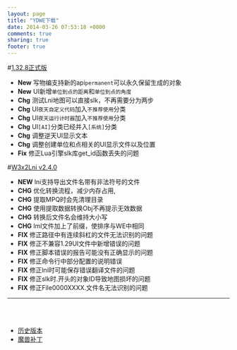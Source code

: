 ```yaml
---
layout: page
title: "YDWE下载"
date: 2014-03-26 07:53:18 +0000
comments: true
sharing: true
footer: true
---
```



#[1.32.8正式版](https://pan.baidu.com/s/195t4ghuH-utyQFd-rVlckA)

* **New** 写物编支持新的api`permanent`可以永久保留生成的对象
* **New** UI新增`单位到点的距离`和`单位到点的角度`
* **Chg** 测试Lni地图可以直接slk，不再需要分为两步
* **Chg** UI`夜天自定义代码`加入`不推荐使用`分类
* **Chg** UI`夜天运行计时器`加入`不推荐使用`分类
* **Chg** UI`[AI]`分类已经并入`[系统]`分类
* **Chg** 调整逆天UI显示文本
* **Chg** 调整创建单位和点相关的UI显示文件以及位置
* **Fix** 修正Lua引擎slk库get_id函数丢失的问题


#[W3x2Lni v2.4.0](https://pan.baidu.com/s/1EZ95ZiH45qQ6nr9pgZmX3g)

* **NEW** lni支持导出文件名带有非法符号的文件
* **CHG** 优化转换流程，减少内存占用,
* **CHG** 提取MPQ时会先清理目录
* **CHG** 使用提取数据转换Obj不再提示无效数据
* **CHG** 转换后文件名会维持大小写
* **CHG** lml文件加上了前缀，使排序与WE中相同
* **FIX** 修正路径中有连续斜杠的文件无法识别的问题
* **FIX** 修正不兼容1.29UI文件中新增错误的问题
* **FIX** 修正脚本错误的报告可能没有正确显示的问题
* **FIX** 修正命令行中部分配置的说明错误
* **FIX** 修正lni时可能保存错误翻译文件的问题
* **FIX** 修正slk时.开头的对象ID导致地图损坏的问题
* **FIX** 修正File0000XXXX.文件名无法识别的问题

---

<br><br>

* [历史版本](http://pan.baidu.com/share/link?shareid=401650&uk=3389291567)
* [魔兽补丁](http://pan.baidu.com/share/link?shareid=401621&uk=3389291567)
